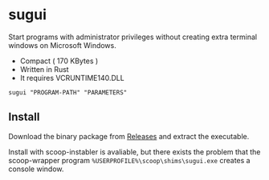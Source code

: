 sugui
=====

Start programs with administrator privileges without creating extra terminal windows
on Microsoft Windows.

- Compact ( 170 KBytes )
- Written in Rust
- It requires VCRUNTIME140.DLL

```
sugui "PROGRAM-PATH" "PARAMETERS"
```

Install
-------

Download the binary package from [Releases](https://github.com/hymkor/sugui-rs/releases) and extract the executable.

Install with scoop-instabler is avaliable, but there exists the problem
that the scoop-wrapper program `%USERPROFILE%\scoop\shims\sugui.exe`
creates a console window.

